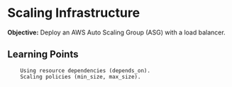 # Scaling Infrastructure

__Objective:__ Deploy an AWS Auto Scaling Group (ASG) with a load balancer.

## Learning Points

        Using resource dependencies (depends_on).
        Scaling policies (min_size, max_size).
